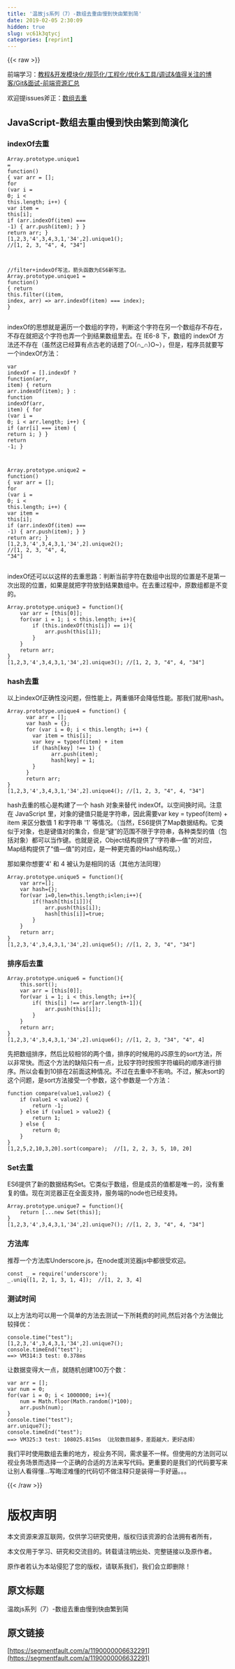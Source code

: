 ```yaml
---
title: '温故js系列（7）-数组去重由慢到快由繁到简' 
date: 2019-02-05 2:30:09
hidden: true
slug: vc61k3qtycj
categories: [reprint]
---
```


{{< raw >}}

                    
<p>前端学习：<a href="https://github.com/xiaohuazheng/-/issues/1" rel="nofollow noreferrer" target="_blank">教程&amp;开发模块化/规范化/工程化/优化&amp;工具/调试&amp;值得关注的博客/Git&amp;面试-前端资源汇总</a></p>
<p>欢迎提issues斧正：<a href="https://github.com/xiaohuazheng/tasteJs/issues/8" rel="nofollow noreferrer" target="_blank">数组去重</a></p>
<h2 id="articleHeader0">JavaScript-数组去重由慢到快由繁到简演化</h2>
<h3 id="articleHeader1">indexOf去重</h3>
<div class="widget-codetool" style="display:none;">
      <div class="widget-codetool--inner">
      <span class="selectCode code-tool" data-toggle="tooltip" data-placement="top" title="" data-original-title="全选"></span>
      <span type="button" class="copyCode code-tool" data-toggle="tooltip" data-placement="top" data-clipboard-text="Array.prototype.unique1 = function() {
      var arr = [];
      for (var i = 0; i < this.length; i++) {
        var item = this[i];
        if (arr.indexOf(item) === -1) {
              arr.push(item);
        }
      }
      return arr;
}
[1,2,3,'4',3,4,3,1,'34',2].unique1(); //[1, 2, 3, &quot;4&quot;, 4, &quot;34&quot;]

//filter+indexOf写法，箭头函数为ES6新写法。
Array.prototype.unique1 = function() {
    return this.filter((item, index, arr) => arr.indexOf(item) === index);
}" title="" data-original-title="复制"></span>
      <span type="button" class="saveToNote code-tool" data-toggle="tooltip" data-placement="top" title="" data-original-title="放进笔记"></span>
      </div>
      </div><pre class="hljs javascript"><code><span class="hljs-built_in">Array</span>.prototype.unique1 = <span class="hljs-function"><span class="hljs-keyword">function</span>(<span class="hljs-params"></span>) </span>{
      <span class="hljs-keyword">var</span> arr = [];
      <span class="hljs-keyword">for</span> (<span class="hljs-keyword">var</span> i = <span class="hljs-number">0</span>; i &lt; <span class="hljs-keyword">this</span>.length; i++) {
        <span class="hljs-keyword">var</span> item = <span class="hljs-keyword">this</span>[i];
        <span class="hljs-keyword">if</span> (arr.indexOf(item) === <span class="hljs-number">-1</span>) {
              arr.push(item);
        }
      }
      <span class="hljs-keyword">return</span> arr;
}
[<span class="hljs-number">1</span>,<span class="hljs-number">2</span>,<span class="hljs-number">3</span>,<span class="hljs-string">'4'</span>,<span class="hljs-number">3</span>,<span class="hljs-number">4</span>,<span class="hljs-number">3</span>,<span class="hljs-number">1</span>,<span class="hljs-string">'34'</span>,<span class="hljs-number">2</span>].unique1(); <span class="hljs-comment">//[1, 2, 3, "4", 4, "34"]</span>

<span class="hljs-comment">//filter+indexOf写法，箭头函数为ES6新写法。</span>
<span class="hljs-built_in">Array</span>.prototype.unique1 = <span class="hljs-function"><span class="hljs-keyword">function</span>(<span class="hljs-params"></span>) </span>{
    <span class="hljs-keyword">return</span> <span class="hljs-keyword">this</span>.filter(<span class="hljs-function">(<span class="hljs-params">item, index, arr</span>) =&gt;</span> arr.indexOf(item) === index);
}</code></pre>
<p>indexOf的思想就是遍历一个数组的字符，判断这个字符在另一个数组存不存在，不存在就把这个字符也弄一个到结果数组里去。在 IE6-8 下，数组的 indexOf 方法还不存在（虽然这已经算有点古老的话题了O(∩_∩)O~），但是，程序员就要写一个indexOf方法：</p>
<div class="widget-codetool" style="display:none;">
      <div class="widget-codetool--inner">
      <span class="selectCode code-tool" data-toggle="tooltip" data-placement="top" title="" data-original-title="全选"></span>
      <span type="button" class="copyCode code-tool" data-toggle="tooltip" data-placement="top" data-clipboard-text="var indexOf = [].indexOf ? function(arr, item) {
      return arr.indexOf(item);
} :
function indexOf(arr, item) {
      for (var i = 0; i < arr.length; i++) {
        if (arr[i] === item) {
              return i;
        }
      }
      return -1;
}
 
Array.prototype.unique2 = function() {
      var arr = [];
      for (var i = 0; i < this.length; i++) {
        var item = this[i];
        if (arr.indexOf(item) === -1) {
              arr.push(item);
        }
      }
      return arr;
}
[1,2,3,'4',3,4,3,1,'34',2].unique2(); //[1, 2, 3, &quot;4&quot;, 4, &quot;34&quot;]" title="" data-original-title="复制"></span>
      <span type="button" class="saveToNote code-tool" data-toggle="tooltip" data-placement="top" title="" data-original-title="放进笔记"></span>
      </div>
      </div><pre class="hljs javascript"><code><span class="hljs-keyword">var</span> indexOf = [].indexOf ? <span class="hljs-function"><span class="hljs-keyword">function</span>(<span class="hljs-params">arr, item</span>) </span>{
      <span class="hljs-keyword">return</span> arr.indexOf(item);
} :
<span class="hljs-function"><span class="hljs-keyword">function</span> <span class="hljs-title">indexOf</span>(<span class="hljs-params">arr, item</span>) </span>{
      <span class="hljs-keyword">for</span> (<span class="hljs-keyword">var</span> i = <span class="hljs-number">0</span>; i &lt; arr.length; i++) {
        <span class="hljs-keyword">if</span> (arr[i] === item) {
              <span class="hljs-keyword">return</span> i;
        }
      }
      <span class="hljs-keyword">return</span> <span class="hljs-number">-1</span>;
}
 
<span class="hljs-built_in">Array</span>.prototype.unique2 = <span class="hljs-function"><span class="hljs-keyword">function</span>(<span class="hljs-params"></span>) </span>{
      <span class="hljs-keyword">var</span> arr = [];
      <span class="hljs-keyword">for</span> (<span class="hljs-keyword">var</span> i = <span class="hljs-number">0</span>; i &lt; <span class="hljs-keyword">this</span>.length; i++) {
        <span class="hljs-keyword">var</span> item = <span class="hljs-keyword">this</span>[i];
        <span class="hljs-keyword">if</span> (arr.indexOf(item) === <span class="hljs-number">-1</span>) {
              arr.push(item);
        }
      }
      <span class="hljs-keyword">return</span> arr;
}
[<span class="hljs-number">1</span>,<span class="hljs-number">2</span>,<span class="hljs-number">3</span>,<span class="hljs-string">'4'</span>,<span class="hljs-number">3</span>,<span class="hljs-number">4</span>,<span class="hljs-number">3</span>,<span class="hljs-number">1</span>,<span class="hljs-string">'34'</span>,<span class="hljs-number">2</span>].unique2(); <span class="hljs-comment">//[1, 2, 3, "4", 4, "34"]</span></code></pre>
<p>indexOf还可以以这样的去重思路：判断当前字符在数组中出现的位置是不是第一次出现的位置，如果是就把字符放到结果数组中。在去重过程中，原数组都是不变的。</p>
<div class="widget-codetool" style="display:none;">
      <div class="widget-codetool--inner">
      <span class="selectCode code-tool" data-toggle="tooltip" data-placement="top" title="" data-original-title="全选"></span>
      <span type="button" class="copyCode code-tool" data-toggle="tooltip" data-placement="top" data-clipboard-text="Array.prototype.unique3 = function(){
    var arr = [this[0]]; 
    for(var i = 1; i < this.length; i++){
        if (this.indexOf(this[i]) == i){
            arr.push(this[i]);
        } 
    }
    return arr;
}
[1,2,3,'4',3,4,3,1,'34',2].unique3(); //[1, 2, 3, &quot;4&quot;, 4, &quot;34&quot;]
" title="" data-original-title="复制"></span>
      <span type="button" class="saveToNote code-tool" data-toggle="tooltip" data-placement="top" title="" data-original-title="放进笔记"></span>
      </div>
      </div><pre class="hljs kotlin"><code>Array.prototype.unique3 = function(){
    <span class="hljs-keyword">var</span> arr = [<span class="hljs-keyword">this</span>[<span class="hljs-number">0</span>]]; 
    <span class="hljs-keyword">for</span>(<span class="hljs-keyword">var</span> i = <span class="hljs-number">1</span>; i &lt; <span class="hljs-keyword">this</span>.length; i++){
        <span class="hljs-keyword">if</span> (<span class="hljs-keyword">this</span>.indexOf(<span class="hljs-keyword">this</span>[i]) == i){
            arr.push(<span class="hljs-keyword">this</span>[i]);
        } 
    }
    <span class="hljs-keyword">return</span> arr;
}
[<span class="hljs-number">1</span>,<span class="hljs-number">2</span>,<span class="hljs-number">3</span>,<span class="hljs-string">'4'</span>,<span class="hljs-number">3</span>,<span class="hljs-number">4</span>,<span class="hljs-number">3</span>,<span class="hljs-number">1</span>,<span class="hljs-string">'34'</span>,<span class="hljs-number">2</span>].unique3(); <span class="hljs-comment">//[1, 2, 3, "4", 4, "34"]</span>
</code></pre>
<h3 id="articleHeader2">hash去重</h3>
<p>以上indexOf正确性没问题，但性能上，两重循环会降低性能。那我们就用hash。</p>
<div class="widget-codetool" style="display:none;">
      <div class="widget-codetool--inner">
      <span class="selectCode code-tool" data-toggle="tooltip" data-placement="top" title="" data-original-title="全选"></span>
      <span type="button" class="copyCode code-tool" data-toggle="tooltip" data-placement="top" data-clipboard-text="Array.prototype.unique4 = function() {
      var arr = [];
      var hash = {};
      for (var i = 0; i < this.length; i++) {
        var item = this[i];
        var key = typeof(item) + item
        if (hash[key] !== 1) {
              arr.push(item);
              hash[key] = 1;
        }
      } 
      return arr;
}
[1,2,3,'4',3,4,3,1,'34',2].unique4(); //[1, 2, 3, &quot;4&quot;, 4, &quot;34&quot;]" title="" data-original-title="复制"></span>
      <span type="button" class="saveToNote code-tool" data-toggle="tooltip" data-placement="top" title="" data-original-title="放进笔记"></span>
      </div>
      </div><pre class="hljs javascript"><code><span class="hljs-built_in">Array</span>.prototype.unique4 = <span class="hljs-function"><span class="hljs-keyword">function</span>(<span class="hljs-params"></span>) </span>{
      <span class="hljs-keyword">var</span> arr = [];
      <span class="hljs-keyword">var</span> hash = {};
      <span class="hljs-keyword">for</span> (<span class="hljs-keyword">var</span> i = <span class="hljs-number">0</span>; i &lt; <span class="hljs-keyword">this</span>.length; i++) {
        <span class="hljs-keyword">var</span> item = <span class="hljs-keyword">this</span>[i];
        <span class="hljs-keyword">var</span> key = <span class="hljs-keyword">typeof</span>(item) + item
        <span class="hljs-keyword">if</span> (hash[key] !== <span class="hljs-number">1</span>) {
              arr.push(item);
              hash[key] = <span class="hljs-number">1</span>;
        }
      } 
      <span class="hljs-keyword">return</span> arr;
}
[<span class="hljs-number">1</span>,<span class="hljs-number">2</span>,<span class="hljs-number">3</span>,<span class="hljs-string">'4'</span>,<span class="hljs-number">3</span>,<span class="hljs-number">4</span>,<span class="hljs-number">3</span>,<span class="hljs-number">1</span>,<span class="hljs-string">'34'</span>,<span class="hljs-number">2</span>].unique4(); <span class="hljs-comment">//[1, 2, 3, "4", 4, "34"]</span></code></pre>
<p>hash去重的核心是构建了一个 hash 对象来替代 indexOf。以空间换时间。注意在 JavaScript 里，对象的键值只能是字符串，因此需要var key = typeof(item) + item 来区分数值 1 和字符串 '1' 等情况。（当然，ES6提供了Map数据结构。它类似于对象，也是键值对的集合，但是“键”的范围不限于字符串，各种类型的值（包括对象）都可以当作键。也就是说，Object结构提供了“字符串—值”的对应，Map结构提供了“值—值”的对应，是一种更完善的Hash结构现。）</p>
<p>那如果你想要'4' 和 4 被认为是相同的话（其他方法同理）</p>
<div class="widget-codetool" style="display:none;">
      <div class="widget-codetool--inner">
      <span class="selectCode code-tool" data-toggle="tooltip" data-placement="top" title="" data-original-title="全选"></span>
      <span type="button" class="copyCode code-tool" data-toggle="tooltip" data-placement="top" data-clipboard-text="Array.prototype.unique5 = function(){
    var arr=[];
    var hash={};
    for(var i=0,len=this.length;i<len;i++){
        if(!hash[this[i]]){ 
            arr.push(this[i]);
            hash[this[i]]=true;
        }
    }
    return arr;
}
[1,2,3,'4',3,4,3,1,'34',2].unique5(); //[1, 2, 3, &quot;4&quot;, &quot;34&quot;]
" title="" data-original-title="复制"></span>
      <span type="button" class="saveToNote code-tool" data-toggle="tooltip" data-placement="top" title="" data-original-title="放进笔记"></span>
      </div>
      </div><pre class="hljs kotlin"><code>Array.prototype.unique5 = function(){
    <span class="hljs-keyword">var</span> arr=[];
    <span class="hljs-keyword">var</span> hash={};
    <span class="hljs-keyword">for</span>(<span class="hljs-keyword">var</span> i=<span class="hljs-number">0</span>,len=<span class="hljs-keyword">this</span>.length;i&lt;len;i++){
        <span class="hljs-keyword">if</span>(!hash[<span class="hljs-keyword">this</span>[i]]){ 
            arr.push(<span class="hljs-keyword">this</span>[i]);
            hash[<span class="hljs-keyword">this</span>[i]]=<span class="hljs-literal">true</span>;
        }
    }
    <span class="hljs-keyword">return</span> arr;
}
[<span class="hljs-number">1</span>,<span class="hljs-number">2</span>,<span class="hljs-number">3</span>,<span class="hljs-string">'4'</span>,<span class="hljs-number">3</span>,<span class="hljs-number">4</span>,<span class="hljs-number">3</span>,<span class="hljs-number">1</span>,<span class="hljs-string">'34'</span>,<span class="hljs-number">2</span>].unique5(); <span class="hljs-comment">//[1, 2, 3, "4", "34"]</span>
</code></pre>
<h3 id="articleHeader3">排序后去重</h3>
<div class="widget-codetool" style="display:none;">
      <div class="widget-codetool--inner">
      <span class="selectCode code-tool" data-toggle="tooltip" data-placement="top" title="" data-original-title="全选"></span>
      <span type="button" class="copyCode code-tool" data-toggle="tooltip" data-placement="top" data-clipboard-text="Array.prototype.unique6 = function(){
    this.sort();
    var arr = [this[0]];
    for(var i = 1; i < this.length; i++){
        if( this[i] !== arr[arr.length-1]){
            arr.push(this[i]);
        }
    }
    return arr;
}
[1,2,3,'4',3,4,3,1,'34',2].unique6(); //[1, 2, 3, &quot;34&quot;, &quot;4&quot;, 4]" title="" data-original-title="复制"></span>
      <span type="button" class="saveToNote code-tool" data-toggle="tooltip" data-placement="top" title="" data-original-title="放进笔记"></span>
      </div>
      </div><pre class="hljs kotlin"><code>Array.prototype.unique6 = function(){
    <span class="hljs-keyword">this</span>.sort();
    <span class="hljs-keyword">var</span> arr = [<span class="hljs-keyword">this</span>[<span class="hljs-number">0</span>]];
    <span class="hljs-keyword">for</span>(<span class="hljs-keyword">var</span> i = <span class="hljs-number">1</span>; i &lt; <span class="hljs-keyword">this</span>.length; i++){
        <span class="hljs-keyword">if</span>( <span class="hljs-keyword">this</span>[i] !== arr[arr.length<span class="hljs-number">-1</span>]){
            arr.push(<span class="hljs-keyword">this</span>[i]);
        }
    }
    <span class="hljs-keyword">return</span> arr;
}
[<span class="hljs-number">1</span>,<span class="hljs-number">2</span>,<span class="hljs-number">3</span>,<span class="hljs-string">'4'</span>,<span class="hljs-number">3</span>,<span class="hljs-number">4</span>,<span class="hljs-number">3</span>,<span class="hljs-number">1</span>,<span class="hljs-string">'34'</span>,<span class="hljs-number">2</span>].unique6(); <span class="hljs-comment">//[1, 2, 3, "34", "4", 4]</span></code></pre>
<p>先把数组排序，然后比较相邻的两个值，排序的时候用的JS原生的sort方法，所以非常快。而这个方法的缺陷只有一点，比较字符时按照字符编码的顺序进行排序。所以会看到10排在2前面这种情况。不过在去重中不影响。不过，解决sort的这个问题，是sort方法接受一个参数，这个参数是一个方法：</p>
<div class="widget-codetool" style="display:none;">
      <div class="widget-codetool--inner">
      <span class="selectCode code-tool" data-toggle="tooltip" data-placement="top" title="" data-original-title="全选"></span>
      <span type="button" class="copyCode code-tool" data-toggle="tooltip" data-placement="top" data-clipboard-text="function compare(value1,value2) {
    if (value1 < value2) {
        return -1;
    } else if (value1 > value2) {
        return 1;
    } else {
        return 0;
    }
}
[1,2,5,2,10,3,20].sort(compare);  //[1, 2, 2, 3, 5, 10, 20]
" title="" data-original-title="复制"></span>
      <span type="button" class="saveToNote code-tool" data-toggle="tooltip" data-placement="top" title="" data-original-title="放进笔记"></span>
      </div>
      </div><pre class="hljs ceylon"><code><span class="hljs-keyword">function</span> compare(<span class="hljs-keyword">value</span><span class="hljs-number">1</span>,<span class="hljs-keyword">value</span><span class="hljs-number">2</span>) {
    <span class="hljs-keyword">if</span> (<span class="hljs-keyword">value</span><span class="hljs-number">1</span> &lt; <span class="hljs-keyword">value</span><span class="hljs-number">2</span>) {
        <span class="hljs-keyword">return</span> -<span class="hljs-number">1</span>;
    } <span class="hljs-keyword">else</span> <span class="hljs-keyword">if</span> (<span class="hljs-keyword">value</span><span class="hljs-number">1</span> &gt; <span class="hljs-keyword">value</span><span class="hljs-number">2</span>) {
        <span class="hljs-keyword">return</span> <span class="hljs-number">1</span>;
    } <span class="hljs-keyword">else</span> {
        <span class="hljs-keyword">return</span> <span class="hljs-number">0</span>;
    }
}
[<span class="hljs-number">1</span>,<span class="hljs-number">2</span>,<span class="hljs-number">5</span>,<span class="hljs-number">2</span>,<span class="hljs-number">10</span>,<span class="hljs-number">3</span>,<span class="hljs-number">20</span>].sort(compare);  <span class="hljs-comment">//[1, 2, 2, 3, 5, 10, 20]</span>
</code></pre>
<h3 id="articleHeader4">Set去重</h3>
<p>ES6提供了新的数据结构Set。它类似于数组，但是成员的值都是唯一的，没有重复的值。现在浏览器正在全面支持，服务端的node也已经支持。</p>
<div class="widget-codetool" style="display:none;">
      <div class="widget-codetool--inner">
      <span class="selectCode code-tool" data-toggle="tooltip" data-placement="top" title="" data-original-title="全选"></span>
      <span type="button" class="copyCode code-tool" data-toggle="tooltip" data-placement="top" data-clipboard-text="Array.prototype.unique7 = function(){
    return [...new Set(this)];
}
[1,2,3,'4',3,4,3,1,'34',2].unique7(); //[1, 2, 3, &quot;4&quot;, 4, &quot;34&quot;]
" title="" data-original-title="复制"></span>
      <span type="button" class="saveToNote code-tool" data-toggle="tooltip" data-placement="top" title="" data-original-title="放进笔记"></span>
      </div>
      </div><pre class="hljs lsl"><code>Array.prototype.unique7 = function(){
    return [...new Set(this)];
}
[<span class="hljs-number">1</span>,<span class="hljs-number">2</span>,<span class="hljs-number">3</span>,'<span class="hljs-number">4</span>',<span class="hljs-number">3</span>,<span class="hljs-number">4</span>,<span class="hljs-number">3</span>,<span class="hljs-number">1</span>,'<span class="hljs-number">34</span>',<span class="hljs-number">2</span>].unique7(); <span class="hljs-comment">//[1, 2, 3, "4", 4, "34"]</span>
</code></pre>
<h3 id="articleHeader5">方法库</h3>
<p>推荐一个方法库Underscore.js，在node或浏览器js中都很受欢迎。</p>
<div class="widget-codetool" style="display:none;">
      <div class="widget-codetool--inner">
      <span class="selectCode code-tool" data-toggle="tooltip" data-placement="top" title="" data-original-title="全选"></span>
      <span type="button" class="copyCode code-tool" data-toggle="tooltip" data-placement="top" data-clipboard-text="const _ = require('underscore');
_.uniq([1, 2, 1, 3, 1, 4]);  //[1, 2, 3, 4]
" title="" data-original-title="复制"></span>
      <span type="button" class="saveToNote code-tool" data-toggle="tooltip" data-placement="top" title="" data-original-title="放进笔记"></span>
      </div>
      </div><pre class="hljs lsl"><code>const _ = require('underscore');
_.uniq([<span class="hljs-number">1</span>, <span class="hljs-number">2</span>, <span class="hljs-number">1</span>, <span class="hljs-number">3</span>, <span class="hljs-number">1</span>, <span class="hljs-number">4</span>]);  <span class="hljs-comment">//[1, 2, 3, 4]</span>
</code></pre>
<h3 id="articleHeader6">测试时间</h3>
<p>以上方法均可以用一个简单的方法去测试一下所耗费的时间,然后对各个方法做比较择优：</p>
<div class="widget-codetool" style="display:none;">
      <div class="widget-codetool--inner">
      <span class="selectCode code-tool" data-toggle="tooltip" data-placement="top" title="" data-original-title="全选"></span>
      <span type="button" class="copyCode code-tool" data-toggle="tooltip" data-placement="top" data-clipboard-text="console.time(&quot;test&quot;);
[1,2,3,'4',3,4,3,1,'34',2].unique7();
console.timeEnd(&quot;test&quot;);
==> VM314:3 test: 0.378ms" title="" data-original-title="复制"></span>
      <span type="button" class="saveToNote code-tool" data-toggle="tooltip" data-placement="top" title="" data-original-title="放进笔记"></span>
      </div>
      </div><pre class="hljs coffeescript"><code><span class="hljs-built_in">console</span>.time(<span class="hljs-string">"test"</span>);
[<span class="hljs-number">1</span>,<span class="hljs-number">2</span>,<span class="hljs-number">3</span>,<span class="hljs-string">'4'</span>,<span class="hljs-number">3</span>,<span class="hljs-number">4</span>,<span class="hljs-number">3</span>,<span class="hljs-number">1</span>,<span class="hljs-string">'34'</span>,<span class="hljs-number">2</span>].unique7();
<span class="hljs-built_in">console</span>.timeEnd(<span class="hljs-string">"test"</span>);
=<span class="hljs-function">=&gt;</span> VM314:<span class="hljs-number">3</span> test: <span class="hljs-number">0.378</span>ms</code></pre>
<p>让数据变得大一点，就随机创建100万个数：</p>
<div class="widget-codetool" style="display:none;">
      <div class="widget-codetool--inner">
      <span class="selectCode code-tool" data-toggle="tooltip" data-placement="top" title="" data-original-title="全选"></span>
      <span type="button" class="copyCode code-tool" data-toggle="tooltip" data-placement="top" data-clipboard-text="var arr = [];
var num = 0;
for(var i = 0; i < 1000000; i++){
    num = Math.floor(Math.random()*100);
    arr.push(num);
}
console.time(&quot;test&quot;);
arr.unique7();
console.timeEnd(&quot;test&quot;);
==> VM325:3 test: 108025.815ms （比较数目越多，差距越大，更好选择）
" title="" data-original-title="复制"></span>
      <span type="button" class="saveToNote code-tool" data-toggle="tooltip" data-placement="top" title="" data-original-title="放进笔记"></span>
      </div>
      </div><pre class="hljs maxima"><code><span class="hljs-built_in">var</span> arr = [];
<span class="hljs-built_in">var</span> <span class="hljs-built_in">num</span> = <span class="hljs-number">0</span>;
<span class="hljs-keyword">for</span>(<span class="hljs-built_in">var</span> i = <span class="hljs-number">0</span>; i &lt; <span class="hljs-number">1000000</span>; i++){
    <span class="hljs-built_in">num</span> = Math.<span class="hljs-built_in">floor</span>(Math.<span class="hljs-built_in">random</span>()*<span class="hljs-number">100</span>);
    arr.<span class="hljs-built_in">push</span>(<span class="hljs-built_in">num</span>);
}
console.<span class="hljs-built_in">time</span>(<span class="hljs-string">"test"</span>);
arr.unique7();
console.timeEnd(<span class="hljs-string">"test"</span>);
==&gt; VM325:<span class="hljs-number">3</span> test: <span class="hljs-number">108025.</span>815ms （比较数目越多，差距越大，更好选择）
</code></pre>
<p>我们平时使用数组去重的地方，视业务不同，需求量不一样。但使用的方法则可以视业务场景而选择一个正确的合适的方法来写代码。更重要的是我们的代码要写来让别人看得懂...写晦涩难懂的代码切不做注释只是装得一手好逼。。。</p>

                
{{< /raw >}}

# 版权声明
本文资源来源互联网，仅供学习研究使用，版权归该资源的合法拥有者所有，

本文仅用于学习、研究和交流目的。转载请注明出处、完整链接以及原作者。

原作者若认为本站侵犯了您的版权，请联系我们，我们会立即删除！

## 原文标题
温故js系列（7）-数组去重由慢到快由繁到简

## 原文链接
[https://segmentfault.com/a/1190000006632291](https://segmentfault.com/a/1190000006632291)

